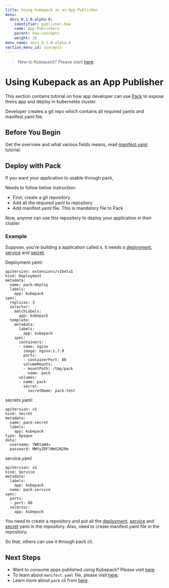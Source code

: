 ```yaml
---
title: Using Kubepack as an App Publisher
menu:
  docs_0.1.0-alpha.0:
    identifier: publisher-how
    name: App Publishers
    parent: how-concepts
    weight: 10
menu_name: docs_0.1.0-alpha.0
section_menu_id: concepts
---
```


> New to Kubepack? Please start [here](/docs/0.1.0-alpha.0/concepts/README).

# Using Kubepack as an App Publisher

This section contains tutorial on how app developer can use [Pack](https://github.com/kubepack/kubepack) to expose
theirs app and deploy in kubernetes cluster.

Developer creates a git repo which contains all required yamls and manifest.yaml file.

## Before You Begin

Get the overview and what various fields means, read [manifest.yaml](/docs/0.1.0-alpha.0/concepts/how/manifest) tutorial.


## Deploy with Pack

If you want your application to usable through pack,

Needs to follow below instruction:

 - First, create a git repository
 - Add all the required yaml to repository
 - Add manifest.yaml file. This is mandatory file to Pack

Now, anyone can use this repository to deploy your application in their cluster.

### Example

Suppose, you're building a application called `A`. It needs a [deployment](/docs/0.1.0-alpha.0/examples/publisher/deployment.yaml), [service](/docs/0.1.0-alpha.0/examples/publisher/service.yaml) and [secret](/docs/0.1.0-alpha.0/examples/publisher/secret.yaml).

Deployment.yaml:
```
apiVersion: extensions/v1beta1
kind: Deployment
metadata:
  name: pack-deploy
  labels:
    app: kubepack
spec:
  replicas: 3
  selector:
    matchLabels:
      app: kubepack
  template:
    metadata:
      labels:
        app: kubepack
    spec:
      containers:
      - name: nginx
        image: nginx:1.7.9
        ports:
        - containerPort: 80
        volumeMounts:
        - mountPath: /tmp/pack
          name: pack
      volumes:
      - name: pack
        secret:
          secretName: pack-test
```

secrets.yaml:

```
apiVersion: v1
kind: Secret
metadata:
  name: pack-secret
  labels:
    app: kubepack
type: Opaque
data:
  username: YWRtaW4=
  password: MWYyZDFlMmU2N2Rm
```

service.yaml

```
apiVersion: v1
kind: Service
metadata:
  labels:
    app: kubepack
  name: pack-service
spec:
  ports:
  - port: 80
  selector:
    app: kubepack
```

You need to create a repository and put all the [deployment](/docs/0.1.0-alpha.0/examples/publisher/deployment.yaml), [service](/docs/0.1.0-alpha.0/examples/publisher/service.yaml) and [secret](/docs/0.1.0-alpha.0/examples/publisher/secret.yaml) yaml in the repository.
Also, need to create manifest.yaml file in the repository.

So that, others can use it through pack cli.

## Next Steps

- Want to consume apps published using Kubepack? Please visit [here](/docs/0.1.0-alpha.0/concepts/how/user).
- To learn about `manifest.yaml` file, please visit [here](/docs/0.1.0-alpha.0/concepts/how/manifest).
- Learn more about `pack` cli from [here](/docs/0.1.0-alpha.0/concepts/how/cli).
